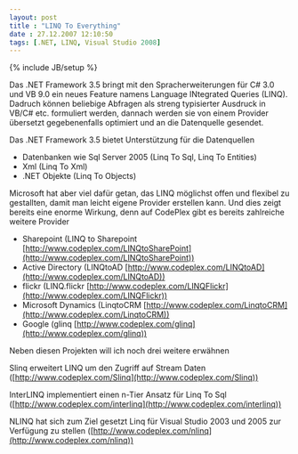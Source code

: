```yaml
---
layout: post
title : "LINQ To Everything"
date : 27.12.2007 12:10:50
tags: [.NET, LINQ, Visual Studio 2008]
---
```

{% include JB/setup %}

Das .NET Framework 3.5 bringt mit den Spracherweiterungen für C# 3.0 und VB 9.0 ein neues Feature namens Language INtegrated Queries (LINQ). Dadruch können beliebige Abfragen als streng typisierter Ausdruck in VB/C# etc. formuliert werden, dannach werden sie von einem Provider übersetzt gegebenenfalls optimiert und an die Datenquelle gesendet.

Das .NET Framework 3.5 bietet Unterstützung für die Datenquellen

*   Datenbanken wie Sql Server 2005 (Linq To Sql, Linq To Entities)
*   Xml (Linq To Xml)
*   .NET Objekte (Linq To Objects) 

Microsoft hat aber viel dafür getan, das LINQ möglichst offen und flexibel zu gestallten, damit man leicht eigene Provider erstellen kann. Und dies zeigt bereits eine enorme Wirkung, denn auf CodePlex gibt es bereits zahlreiche weitere Provider

*   Sharepoint (LINQ to Sharepoint [http://www.codeplex.com/LINQtoSharePoint](http://www.codeplex.com/LINQtoSharePoint))
*   Active Directory (LINQtoAD [http://www.codeplex.com/LINQtoAD](http://www.codeplex.com/LINQtoAD))
*   flickr (LINQ.flickr [http://www.codeplex.com/LINQFlickr](http://www.codeplex.com/LINQFlickr))
*   Microsoft Dynamics (LinqtoCRM [http://www.codeplex.com/LinqtoCRM](http://www.codeplex.com/LinqtoCRM))
*   Google (glinq [http://www.codeplex.com/glinq](http://www.codeplex.com/glinq)) 

Neben diesen Projekten will ich noch drei weitere erwähnen

Slinq erweitert LINQ um den Zugriff auf Stream Daten ([http://www.codeplex.com/Slinq](http://www.codeplex.com/Slinq))

InterLINQ implementiert einen n-Tier Ansatz für Linq To Sql ([http://www.codeplex.com/interlinq](http://www.codeplex.com/interlinq))

NLINQ hat sich zum Ziel gesetzt Linq für Visual Studio 2003 und 2005 zur Verfügung zu stellen ([http://www.codeplex.com/nlinq](http://www.codeplex.com/nlinq))
